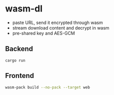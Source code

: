 # wasm-dl

- paste URL, send it encrypted through wasm
- stream download content and decrypt in wasm
- pre-shared key and AES-GCM

## Backend

```
cargo run
```

## Frontend

```sh
wasm-pack build --no-pack --target web
```
